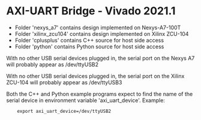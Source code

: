 # AXI-UART Bridge - Vivado 2021.1

 - Folder 'nexys_a7' contains design implemented on Nexys-A7-100T
 - Folder 'xilinx_zcu104' contains design implemented on Xilinx ZCU-104
 - Folder 'cplusplus' contains C++ source for host side access
 - Folder 'python' contains Python source for host side access
 
With no other USB serial devices plugged in, the serial port on the Nexys A7 will probably appear as /dev/ttyUSB2
 
With no other USB serial devices plugged in, the serial port on the Xilinx ZCU-104 will probably appear as /dev/ttyUSB3
 
Both the C++ and Python example programs expect to find the name of the serial device in environment variable 'axi_uart_device'. Example:  
```
    export axi_uart_device=/dev/ttyUSB2
```
 
